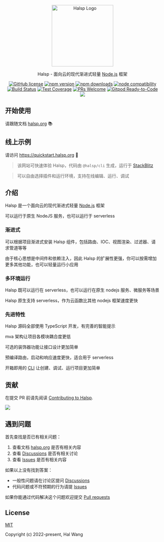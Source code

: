 <p align="center">
  <a href="https://halsp.org/" target="blank"><img src="https://halsp.org/images/logo.png" alt="Halsp Logo" width="200"/></a>
</p>

<p align="center">Halsp - 面向云的现代渐进式轻量 <a href="http://nodejs.org" target="_blank">Node.js</a> 框架</p>
<p align="center">
    <a href="https://github.com/hutechwebsite/recusandae-ut-velit-impedit/blob/main/LICENSE" target="_blank"><img src="https://img.shields.io/badge/license-MIT-blue.svg" alt="GitHub license" /></a>
    <a href=""><img src="https://img.shields.io/npm/v/@hutechwebsite/recusandae-ut-velit-impedit.svg" alt="npm version"></a>
    <a href=""><img src="https://badgen.net/npm/dt/@hutechwebsite/recusandae-ut-velit-impedit" alt="npm downloads"></a>
    <a href="https://nodejs.org/en/about/releases/"><img src="https://img.shields.io/node/v/@hutechwebsite/recusandae-ut-velit-impedit.svg" alt="node compatibility"></a>
    <a href="#"><img src="https://github.com/hutechwebsite/recusandae-ut-velit-impedit/actions/workflows/test.yml/badge.svg?branch=main" alt="Build Status"></a>
    <a href="https://codecov.io/gh/hutechwebsite/recusandae-ut-velit-impedit/branch/main"><img src="https://img.shields.io/codecov/c/github/hutechwebsite/recusandae-ut-velit-impedit/main.svg" alt="Test Coverage"></a>
    <a href="https://github.com/hutechwebsite/recusandae-ut-velit-impedit/pulls"><img src="https://img.shields.io/badge/PRs-welcome-brightgreen.svg" alt="PRs Welcome"></a>
    <a href="https://gitpod.io/#https://github.com/hutechwebsite/recusandae-ut-velit-impedit"><img src="https://img.shields.io/badge/Gitpod-Ready--to--Code-blue?logo=gitpod" alt="Gitpod Ready-to-Code"></a>
    <a href="https://paypal.me/ihalwang" target="_blank"><img src="https://img.shields.io/badge/Donate-PayPal-ff3f59.svg"/></a>
</p>

## 开始使用

请跟随文档 [halsp.org](https://halsp.org) 📚

## 线上示例

请访问 <https://quickstart.halsp.org> 🌈

> 该网站可快速体验 Halsp，代码由 `@halsp/cli` 生成，运行于 [StackBlitz](https://stackblitz.com)

> 可以自由选择插件和运行环境，支持在线编辑、运行、调试

## 介绍

<!--intro-->

Halsp 是一个面向云的现代渐进式轻量 <a href="http://nodejs.org" target="_blank">Node.js</a> 框架

可以运行于原生 NodeJS 服务，也可以运行于 serverless

### 渐进式

可以根据项目渐进式安装 Halsp 组件，包括路由、IOC、视图渲染、过滤器、请求管道等等

由于核心思想是中间件和依赖注入，因此 Halsp 的扩展性更强，你可以按需增加更多其他功能，也可以轻量运行小应用

### 多环境运行

Halsp 既可以运行在 serverless，也可以运行在原生 nodejs 服务、微服务等场景

Halsp 原生支持 serverless，作为云函数比其他 nodejs 框架速度更快

### 先进特性

Halsp 源码全部使用 TypeScript 开发，有完善的智能提示

mva 架构让项目各模块耦合度更低

可选的装饰器功能让接口设计更加简单

预编译路由，启动和响应速度更快，适合用于 serverless

开箱即用的 [CLI](https://github.com/halsp/cli) 让创建、调试、运行项目更加简单

<!--intro-end-->

## 贡献

在提交 PR 前请先阅读 [Contributing to Halsp](https://github.com/hutechwebsite/recusandae-ut-velit-impedit/blob/main/CONTRIBUTING.md).

<a href="https://github.com/hutechwebsite/recusandae-ut-velit-impedit/graphs/contributors">
  <img src="https://contrib.rocks/image?repo=hutechwebsite/recusandae-ut-velit-impedit" />
</a>

## 遇到问题

首先查找是否已有相关问题：

1. 查看文档 [halsp.org](https://halsp.org) 是否有相关内容
2. 查看 [Discussions](https://github.com/hutechwebsite/recusandae-ut-velit-impedit/discussions) 是否有相关讨论
3. 查看 [Issues](https://github.com/hutechwebsite/recusandae-ut-velit-impedit/issues) 是否有相关内容

如果以上没有找到答案：

- 一般性问题请在讨论区提问 [Discussions](https://github.com/hutechwebsite/recusandae-ut-velit-impedit/discussions)
- 代码问题或不符预期的行为请提 [Issues](https://github.com/hutechwebsite/recusandae-ut-velit-impedit/issues)

如果你能通过代码解决这个问题欢迎提交 [Pull requests](https://github.com/hutechwebsite/recusandae-ut-velit-impedit/pulls)

## License

[MIT](https://opensource.org/licenses/MIT)

Copyright (c) 2022-present, Hal Wang
